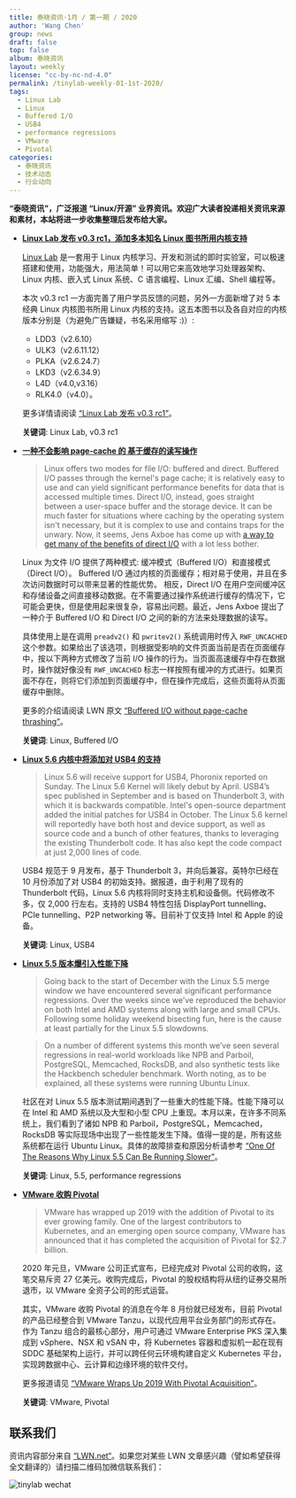 ```yaml
---
title: 泰晓资讯·1月 / 第一期 / 2020
author: 'Wang Chen'
group: news
draft: false
top: false
album: 泰晓资讯
layout: weekly
license: "cc-by-nc-nd-4.0"
permalink: /tinylab-weekly-01-1st-2020/
tags:
  - Linux Lab
  - Linux
  - Buffered I/O
  - USB4
  - performance regressions
  - VMware
  - Pivotal
categories:
  - 泰晓资讯
  - 技术动态
  - 行业动向
---
```


**“泰晓资讯”，广泛报道 “Linux/开源” 业界资讯。欢迎广大读者投递相关资讯来源和素材，本站将进一步收集整理后发布给大家。**

- [**Linux Lab 发布 v0.3 rc1，添加多本知名 Linux 图书所用内核支持**](https://tinylab.org/linux-lab-v03-rc1/)

    [Linux Lab](https://tinylab.org/linux-lab) 是一套用于 Linux 内核学习、开发和测试的即时实验室，可以极速搭建和使用，功能强大，用法简单！可以用它来高效地学习处理器架构、Linux 内核、嵌入式 Linux 系统、C 语言编程、Linux 汇编、Shell 编程等。
    
    本次 v0.3 rc1 一方面完善了用户学员反馈的问题，另外一方面新增了对 5 本经典 Linux 内核图书所用 Linux 内核的支持。这五本图书以及各自对应的内核版本分别是（为避免广告嫌疑，书名采用缩写 :)）: 
    - LDD3（v2.6.10）
    - ULK3（v2.6.11.12）
    - PLKA（v2.6.24.7）
    - LKD3（v2.6.34.9）
    - L4D（v4.0,v3.16）
    - RLK4.0（v4.0）。
    
    更多详情请阅读 [“Linux Lab 发布 v0.3 rc1”](https://tinylab.org/linux-lab-v03-rc1/)。
    
    **关键词**: Linux Lab, v0.3 rc1

- [**一种不会影响 page-cache 的 基于缓存的读写操作**](https://lwn.net/Articles/806980/)

    > Linux offers two modes for file I/O: buffered and direct. Buffered I/O passes through the kernel's page cache; it is relatively easy to use and can yield significant performance benefits for data that is accessed multiple times. Direct I/O, instead, goes straight between a user-space buffer and the storage device. It can be much faster for situations where caching by the operating system isn't necessary, but it is complex to use and contains traps for the unwary. Now, it seems, Jens Axboe has come up with [a way to get many of the benefits of direct I/O](https://lwn.net/ml/linux-fsdevel/20191210162454.8608-1-axboe@kernel.dk/) with a lot less bother.

    Linux 为文件 I/O 提供了两种模式: 缓冲模式（Buffered I/O）和直接模式（Direct I/O）。 Buffered I/O 通过内核的页面缓存；相对易于使用，并且在多次访问数据时可以带来显著的性能优势。 相反，Direct I/O 在用户空间缓冲区和存储设备之间直接移动数据。在不需要通过操作系统进行缓存的情况下，它可能会更快，但是使用起来很复杂，容易出问题。最近，Jens Axboe 提出了一种介于 Buffered I/O 和 Direct I/O 之间的新的方法来处理数据的读写。
    
    具体使用上是在调用 `preadv2()` 和 `pwritev2()` 系统调用时传入 `RWF_UNCACHED` 这个参数。如果给出了该选项，则根据受影响的文件页面当前是否在页面缓存中，按以下两种方式修改了当前 I/O 操作的行为。当页面高速缓存中存在数据时，操作就好像没有 `RWF_UNCACHED` 标志一样按照有缓冲的方式进行。如果页面不存在，则将它们添加到页面缓存中，但在操作完成后，这些页面将从页面缓存中删除。

    更多的介绍请阅读 LWN 原文 [“Buffered I/O without page-cache thrashing”](https://lwn.net/Articles/806980/)。
    
    **关键词**: Linux, Buffered I/O

- [**Linux 5.6 内核中将添加对 USB4 的支持**](https://www.tomshardware.com/news/usb-4-support-linux-kernel-56) 

    > Linux 5.6 will receive support for USB4, Phoronix reported on Sunday. The Linux 5.6 Kernel will likely debut by April.
    > USB4’s spec published in September and is based on Thunderbolt 3, with which it is backwards compatible. Intel's open-source department added the initial patches for USB4 in October.
    > The Linux 5.6 kernel will reportedly have both host and device support, as well as source code and a bunch of other features, thanks to leveraging the existing Thunderbolt code. It has also kept the code compact at just 2,000 lines of code.

    USB4 规范于 9 月发布，基于 Thunderbolt 3，并向后兼容。英特尔已经在 10 月份添加了对 USB4 的初始支持。据报道，由于利用了现有的 Thunderbolt 代码，Linux 5.6 内核将同时支持主机和设备侧。代码修改不多，仅 2,000 行左右。支持的 USB4 特性包括 DisplayPort tunnelling、PCIe tunnelling、P2P networking 等。目前补丁仅支持 Intel 和 Apple 的设备。

    **关键词**: Linux, USB4

- [**Linux 5.5 版本爆引入性能下降**](https://www.phoronix.com/scan.php?page=article&item=linux-55-regression1&num=1)

    > Going back to the start of December with the Linux 5.5 merge window we have encountered several significant performance regressions. Over the weeks since we’ve reproduced the behavior on both Intel and AMD systems along with large and small CPUs. Following some holiday weekend bisecting fun, here is the cause at least partially for the Linux 5.5 slowdowns.

    > On a number of different systems this month we’ve seen several regressions in real-world workloads like NPB and Parboil, PostgreSQL, Memcached, RocksDB, and also synthetic tests like the Hackbench scheduler benchmark. Worth noting, as to be explained, all these systems were running Ubuntu Linux.
    
    社区在对 Linux 5.5 版本测试期间遇到了一些重大的性能下降。性能下降可以在 Intel 和 AMD 系统以及大型和小型 CPU 上重现。本月以来，在许多不同系统上，我们看到了诸如 NPB 和 Parboil，PostgreSQL，Memcached，RocksDB 等实际现场中出现了一些性能发生下降。值得一提的是，所有这些系统都在运行 Ubuntu Linux。具体的故障排查和原因分析请参考 [“One Of The Reasons Why Linux 5.5 Can Be Running Slower”](https://www.phoronix.com/scan.php?page=article&item=linux-55-regression1&num=1)。
    
    **关键词**: Linux, 5.5, performance regressions
    
- [**VMware 收购 Pivotal**](https://www.linux.com/articles/vmware-wraps-2019-with-pivotal-acquisition/)

    > VMware has wrapped up 2019 with the addition of Pivotal to its ever growing family. One of the largest contributors to Kubernetes, and an emerging open source company, VMware has announced that it has completed the acquisition of Pivotal for $2.7 billion.

    2020 年元旦，VMware 公司正式宣布，已经完成对 Pivotal 公司的收购，这笔交易斥资 27 亿美元。收购完成后，Pivotal 的股权结构将从纽约证券交易所退市，以 VMware 全资子公司的形式运营。

    其实，VMware 收购 Pivotal 的消息在今年 8 月份就已经发布，目前 Pivotal 的产品已经整合到 VMware Tanzu，以现代应用平台业务部门的形式存在。作为 Tanzu 组合的最核心部分，用户可通过 VMware Enterprise PKS 深入集成到 vSphere、NSX 和 vSAN 中，将 Kubernetes 容器和虚拟机一起在现有 SDDC 基础架构上运行，并可以跨任何云环境构建自定义 Kubernetes 平台，实现跨数据中心、云计算和边缘环境的软件交付。
    
    更多报道请见 [“VMware Wraps Up 2019 With Pivotal Acquisition”](https://www.linux.com/articles/vmware-wraps-2019-with-pivotal-acquisition/)。

    **关键词**: VMware, Pivotal

## 联系我们

资讯内容部分来自 [“LWN.net“](https://lwn.net/)。如果您对某些 LWN 文章感兴趣（譬如希望获得全文翻译的）请扫描二维码加微信联系我们：

![tinylab wechat](/images/wechat/tinylab.jpg)

